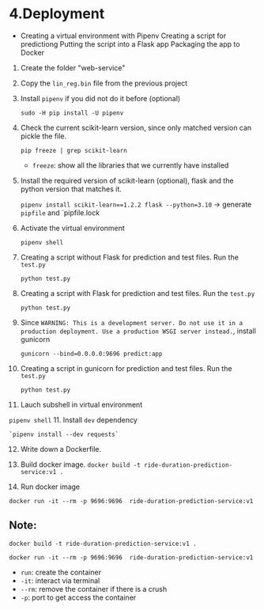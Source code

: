 # 4.Deployment
- Creating a virtual environment with Pipenv
Creating a script for predictiong
Putting the script into a Flask app
Packaging the app to Docker
1. Create the folder "web-service"
2. Copy the `lin_reg.bin` file from the previous project

3. Install `pipenv` if you did not do it before (optional)
    
    `sudo -H pip install -U pipenv`
4. Check the current scikit-learn version, since only matched version can pickle the file.
    
    `pip freeze | grep scikit-learn`
   - `freeze`: show all the libraries that we currently have installed
5. Install the required version of scikit-learn (optional), flask and the python version that matches it.
    
    `pipenv install scikit-learn==1.2.2 flask --python=3.10`
   -> generate `pipfile` and `pipfile.lock
7. Activate the virtual environment
    
    `pipenv shell`
6. Creating a script without Flask for prediction and test files. Run the `test.py` 
   
    `python test.py`
7. Creating a script with Flask for prediction and test files. Run the `test.py` 

   `python test.py`
8. Since `WARNING: This is a development server. Do not use it in a production deployment. Use a production WSGI server instead.`, install gunicorn

   `gunicorn --bind=0.0.0.0:9696 predict:app`
9. Creating a script in gunicorn for prediction and test files. Run the `test.py` 

   `python test.py`
10. Lauch subshell in virtual environment

   `pipenv shell`
11. Install  `dev` dependency 

    `pipenv install --dev requests`
12. Write down a Dockerfile.
13. Build docker image.
   `docker build -t ride-duration-prediction-service:v1 .`

15. Run docker image

   `docker run -it --rm -p 9696:9696  ride-duration-prediction-service:v1`


## Note:
`docker build -t ride-duration-prediction-service:v1 .`

`docker run -it --rm -p 9696:9696  ride-duration-prediction-service:v1`

- `run`: create the container
- `-it`: interact via terminal
- `--rm`: remove the container if there is a crush
- `-p`: port to get access the container


